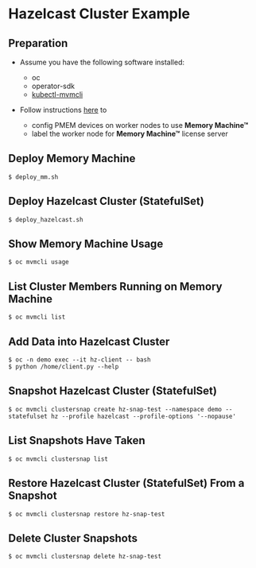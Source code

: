 # Hazelcast Cluster Example

## Preparation
- Assume you have the following software installed:
    - oc
    - operator-sdk
    - [kubectl-mvmcli](../../scripts/kubectl-mvmcli)

- Follow instructions [here](../../README.md) to
    - config PMEM devices on worker nodes to use **Memory Machine™**
    - label the worker node for **Memory Machine™** license server

## Deploy Memory Machine
```
$ deploy_mm.sh
```

## Deploy Hazelcast Cluster (StatefulSet)
```
$ deploy_hazelcast.sh
```

## Show Memory Machine Usage
```
$ oc mvmcli usage
```

## List Cluster Members Running on Memory Machine
```
$ oc mvmcli list
```

## Add Data into Hazelcast Cluster
```
$ oc -n demo exec --it hz-client -- bash
$ python /home/client.py --help
```

## Snapshot Hazelcast Cluster (StatefulSet)
```
$ oc mvmcli clustersnap create hz-snap-test --namespace demo --statefulset hz --profile hazelcast --profile-options '--nopause'
```

## List Snapshots Have Taken
```
$ oc mvmcli clustersnap list
```

## Restore Hazelcast Cluster (StatefulSet) From a Snapshot
```
$ oc mvmcli clustersnap restore hz-snap-test
```

## Delete Cluster Snapshots
```
$ oc mvmcli clustersnap delete hz-snap-test
```